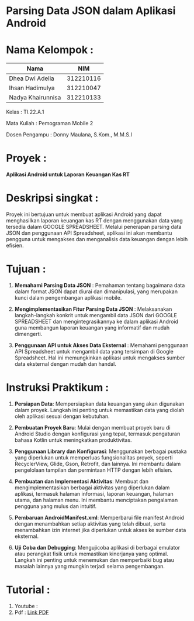 # Parsing Data JSON dalam Aplikasi Android

# Nama Kelompok :

| Nama              | NIM       |
| ----------------- | --------- | 
| Dhea Dwi Adelia   | 312210116 |
| Ihsan Hadimulya   | 312210047 |
| Nadya Khairunnisa | 312210133 |

Kelas      : TI.22.A.1

Mata Kuliah  : Pemograman Mobile 2

Dosen Pengampu  : Donny Maulana, S.Kom., M.M.S.I

# Proyek : 

**Aplikasi Android untuk Laporan Keuangan Kas RT**

# Deskripsi singkat :

Proyek ini bertujuan untuk membuat aplikasi Android yang dapat menghasilkan laporan keuangan kas RT dengan menggunakan data yang tersedia dalam GOOGLE SPREADSHEET. Melalui penerapan parsing data JSON dan penggunaan API Spreadsheet, aplikasi ini akan membantu pengguna untuk mengakses dan menganalisis data keuangan dengan lebih efisien.

# Tujuan :

1. **Memahami Parsing Data JSON** : Pemahaman tentang bagaimana data dalam format JSON dapat diurai dan dimanipulasi, yang merupakan kunci dalam pengembangan aplikasi mobile.

2. **Mengimplementasikan Fitur Parsing Data JSON** : Melaksanakan langkah-langkah konkrit untuk mengambil data JSON dari GOOGLE SPREADSHEET dan mengintegrasikannya ke dalam aplikasi Android guna membangun laporan keuangan yang informatif dan mudah dimengerti.

3. **Penggunaan API untuk Akses Data Eksternal** : Memahami penggunaan API Spreadsheet untuk mengambil data yang tersimpan di Google Spreadsheet. Hal ini memungkinkan aplikasi untuk mengakses sumber data eksternal dengan mudah dan handal.

# Instruksi Praktikum :

1. **Persiapan Data**: Mempersiapkan data keuangan yang akan digunakan dalam proyek. Langkah ini penting untuk memastikan data yang diolah oleh aplikasi sesuai dengan kebutuhan.

2. **Pembuatan Proyek Baru**: Mulai dengan membuat proyek baru di Android Studio dengan konfigurasi yang tepat, termasuk pengaturan bahasa Kotlin untuk meningkatkan produktivitas.

3. **Penggunaan Library dan Konfigurasi**: Menggunakan berbagai pustaka yang diperlukan untuk memperluas fungsionalitas proyek, seperti RecyclerView, Glide, Gson, Retrofit, dan lainnya. Ini membantu dalam pengelolaan tampilan dan permintaan HTTP dengan lebih efisien.

4. **Pembuatan dan Implementasi Aktivitas**: Membuat dan mengimplementasikan berbagai aktivitas yang diperlukan dalam aplikasi, termasuk halaman informasi, laporan keuangan, halaman utama, dan halaman menu. Ini membantu menciptakan pengalaman pengguna yang mulus dan intuitif.

5. **Pembaruan AndroidManifest.xml**: Memperbarui file manifest Android dengan menambahkan setiap aktivitas yang telah dibuat, serta menambahkan izin internet jika diperlukan untuk akses ke sumber data eksternal.

6. **Uji Coba dan Debugging**: Mengujicoba aplikasi di berbagai emulator atau perangkat fisik untuk memastikan kinerjanya yang optimal. Langkah ini penting untuk menemukan dan memperbaiki bug atau masalah lainnya yang mungkin terjadi selama pengembangan.

# Tutorial :

1. Youtube :
2. Pdf : [Link PDF](https://drive.google.com/file/d/1w7GPhnqaSTh_bmsw6OlQkJtd9SVRaGXm/view?usp=drive_link)
